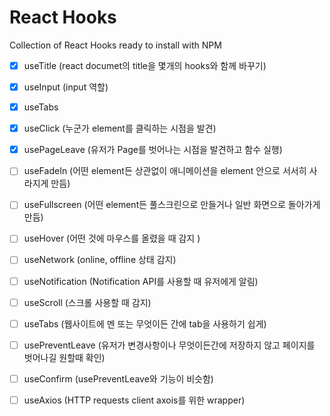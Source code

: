 # React Hooks

Collection of React Hooks ready to install with NPM

- [x] useTitle
      (react documet의 title을 몇개의 hooks와 함께 바꾸기)

- [x] useInput
      (input 역할)

- [x] useTabs

- [x] useClick
      (누군가 element를 클릭하는 시점을 발견)

- [x] usePageLeave
      (유저가 Page를 벗어나는 시점을 발견하고 함수 실행)

- [ ] useFadeIn
      (어떤 element든 상관없이 애니메이션을 element 안으로 서서히 사라지게 만듬)

- [ ] useFullscreen
      (어떤 element든 풀스크린으로 만들거나 일반 화면으로 돌아가게 만듬)

- [ ] useHover
      (어떤 것에 마우스를 올렸을 때 감지 )

- [ ] useNetwork
      (online, offline 상태 감지)

- [ ] useNotification
      (Notification API를 사용할 때 유저에게 알림)

- [ ] useScroll
      (스크롤 사용할 때 감지)

- [ ] useTabs
      (웹사이트에 멘 또는 무엇이든 간에 tab을 사용하기 쉽게)

- [ ] usePreventLeave
      (유저가 변경사항이나 무엇이든간에 저장하지 않고 페이지를 벗어나길 원할때 확인)

- [ ] useConfirm
      (usePreventLeave와 기능이 비슷함)

- [ ] useAxios
      (HTTP requests client axois를 위한 wrapper)
